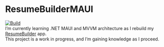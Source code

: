 # ResumeBuilderMAUI
[![Build](https://github.com/sametcn99/ResumeBuilderMAUI/actions/workflows/build.yml/badge.svg)](https://github.com/sametcn99/ResumeBuilderMAUI/actions/workflows/build.yml)\
I’m currently learning .NET MAUI and MVVM architecture as I rebuild my [ResumeBuilder](https://github.com/sametcn99/ResumeBuilder) app.\
This project is a work in progress, and I’m gaining knowledge as I proceed.

